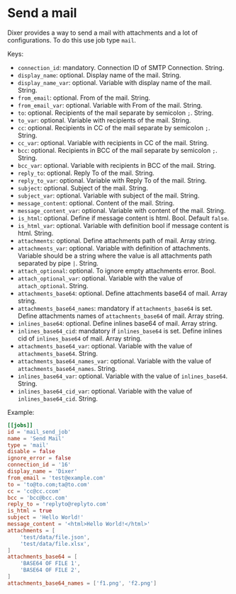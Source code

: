 # Send a mail

Dixer provides a way to send a mail with attachments and a lot of configurations. To do this use job type `mail`.

Keys:

- `connection_id`: mandatory. Connection ID of SMTP Connection. String.
- `display_name`: optional. Display name of the mail. String.
- `display_name_var`: optional. Variable with display name of the mail. String.
- `from_email`: optional. From of the mail. String.
- `from_email_var`: optional. Variable with From of the mail. String.
- `to`: optional. Recipients of the mail separate by semicolon `;`. String.
- `to_var`: optional. Variable with recipients of the mail. String.
- `cc`: optional. Recipients in CC of the mail separate by semicolon `;`. String.
- `cc_var`: optional. Variable with recipients in CC of the mail. String.
- `bcc`: optional. Recipients in BCC of the mail separate by semicolon `;`. String.
- `bcc_var`: optional. Variable with recipients in BCC of the mail. String.
- `reply_to`: optional. Reply To of the mail. String.
- `reply_to_var`: optional. Variable with Reply To of the mail. String.
- `subject`: optional. Subject of the mail. String.
- `subject_var`: optional. Variable with subject of the mail. String.
- `message_content`: optional. Content of the mail. String.
- `message_content_var`: optional. Variable with content of the mail. String.
- `is_html`: optional. Define if message content is html. Bool. Default `false`.
- `is_html_var`: optional. Variable with definition bool if message content is html. String.
- `attachments`: optional. Define attachments path of mail. Array string.
- `attachments_var`: optional. Variable with definition of attachments. Variable should be a string where the value is all attachments path separated by pipe `|`. String.
- `attach_optional`: optional. To ignore empty attachments error. Bool.
- `attach_optional_var`: optional. Variable with the value of `attach_optional`. String.
- `attachments_base64`: optional. Define attachments base64 of mail. Array string.
- `attachments_base64_names`: mandatory if `attachments_base64` is set. Define attachments names of `attachments_base64` of mail. Array string.
- `inlines_base64`: optional. Define inlines base64 of mail. Array string.
- `inlines_base64_cid`: mandatory if `inlines_base64` is set. Define inlines cid of `inlines_base64` of mail. Array string.
- `attachments_base64_var`: optional. Variable with the value of `attachments_base64`. String.
- `attachments_base64_names_var`: optional. Variable with the value of `attachments_base64_names`. String.
- `inlines_base64_var`: optional. Variable with the value of `inlines_base64`. String.
- `inlines_base64_cid_var`: optional. Variable with the value of `inlines_base64_cid`. String.


Example:

```toml
[[jobs]]
id = 'mail_send_job'
name = 'Send Mail'
type = 'mail'
disable = false
ignore_error = false
connection_id = '16'
display_name = 'Dixer'
from_email = 'test@example.com'
to = 'to@to.com;ta@to.com'
cc = 'cc@cc.ccom'
bcc = 'bcc@bcc.com'
reply_to = 'replyto@replyto.com'
is_html = true
subject = 'Hello World!'
message_content = '<html>Hello World!</html>'
attachments = [
    'test/data/file.json',
    'test/data/file.xlsx',
]
attachments_base64 = [
    'BASE64 OF FILE 1',
    'BASE64 OF FILE 2',
]
attachments_base64_names = ['f1.png', 'f2.png']
```